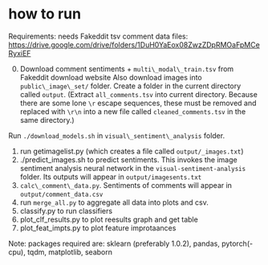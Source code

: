 # how to run

Requirements: needs Fakeddit tsv comment data files: https://drive.google.com/drive/folders/1DuH0YaEox08ZwzZDpRMOaFpMCeRyxiEF

0. Download comment sentiments + `multi\_modal\_train.tsv` from Fakeddit download website
Also download images into `public\_image\_set/` folder.
Create a folder in the current directory called `output`.
(Extract `all_comments.tsv` into current directory. Because there are some lone `\r` escape sequences, these must be removed and replaced with `\r\n` into a new file called `cleaned_comments.tsv` in the same directory.)

Run `./download_models.sh` in `visual\_sentiment\_analysis` folder.
1. run getimagelist.py (which creates a file called `output/_images.txt`)
2. ./predict_images.sh to predict sentiments. This invokes the image sentiment analysis neural network in the `visual-sentiment-analysis` folder.
Its outputs will appear in `output/imagesents.txt`
3. `calc\_comment\_data.py`. Sentiments of comments will appear in `output/comment_data.csv`
4. run `merge_all.py` to aggregate all data into plots and csv.
5. classify.py to run classifiers
6. plot_clf_results.py to plot reesults graph and get table
6. plot_feat_impts.py to plot feature improtaances

Note: packages required are: sklearn (preferably 1.0.2), pandas, pytorch(-cpu), tqdm, matplotlib, seaborn
